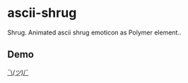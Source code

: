 # ascii-shrug

Shrug. Animated ascii shrug emoticon as Polymer element..


## Demo

[¯\\_(ツ)_/¯](http://carmenpopoviciu.github.io/ascii-heart/components/ascii-heart/demo/)